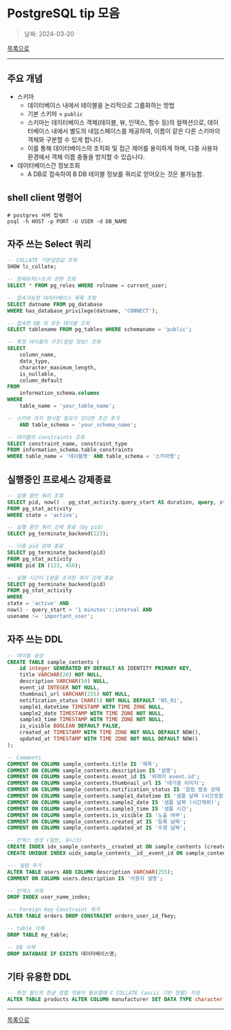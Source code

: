 # PostgreSQL tip 모음

> 날짜: 2024-03-20

[목록으로](https://shiwoo-park.github.io/blog)

---

## 주요 개념

- 스키마
  - 데이터베이스 내에서 테이블을 논리적으로 그룹화하는 방법
  - 기본 스키마 = `public`
  - 스키마는 데이터베이스 객체(테이블, 뷰, 인덱스, 함수 등)의 컬렉션으로, 데이터베이스 내에서 별도의 네임스페이스를 제공하여, 이름이 같은 다른 스키마의 객체와 구분할 수 있게 합니다.
  - 이를 통해 데이터베이스의 조직화 및 접근 제어를 용이하게 하며, 다중 사용자 환경에서 객체 이름 충돌을 방지할 수 있습니다.
- 데이터베이스간 정보조회
  - A DB로 접속하여 B DB 테이블 정보를 쿼리로 얻어오는 것은 불가능함.

## shell client 명령어

```shell
# postgres 서버 접속
psql -h HOST -p PORT -U USER -d DB_NAME

```

## 자주 쓰는 Select 쿼리

```sql
-- COLLATE 기본설정값 조회
SHOW lc_collate;

-- 현재유저(나)의 권한 조회
SELECT * FROM pg_roles WHERE rolname = current_user;

-- 접속가능한 데이터베이스 목록 조회
SELECT datname FROM pg_database
WHERE has_database_privilege(datname, 'CONNECT');

-- 접속한 DB 의 모든 테이블 조회
SELECT tablename FROM pg_tables WHERE schemaname = 'public';

-- 특정 테이블의 구조(컬럼 정보) 조회
SELECT
    column_name,
    data_type,
    character_maximum_length,
    is_nullable,
    column_default
FROM
    information_schema.columns
WHERE
    table_name = 'your_table_name';

-- 스키마 까지 명시할 필요가 있다면 조건 추가
    AND table_schema = 'your_schema_name';

-- 테이블의 constraints 조회
SELECT constraint_name, constraint_type
FROM information_schema.table_constraints
WHERE table_name = '테이블명' AND table_schema = '스키마명';
```

## 실행중인 프로세스 강제종료

```sql
-- 실행 중인 쿼리 조회
SELECT pid, now() - pg_stat_activity.query_start AS duration, query, state
FROM pg_stat_activity
WHERE state = 'active';

-- 실행 중인 쿼리 강제 종료 (by pid)
SELECT pg_terminate_backend(123);

-- 다중 pid 강제 종료
SELECT pg_terminate_backend(pid)
FROM pg_stat_activity
WHERE pid IN (123, 456);

-- 실행 시간이 1분을 초과한 쿼리 강제 종료
SELECT pg_terminate_backend(pid) 
FROM pg_stat_activity 
WHERE 
state = 'active' AND 
now() - query_start > '1 minutes'::interval AND
usename != 'important_user';

```

## 자주 쓰는 DDL

```sql
-- 테이블 생성
CREATE TABLE sample_contents (
    id integer GENERATED BY DEFAULT AS IDENTITY PRIMARY KEY,
    title VARCHAR(20) NOT NULL,
    description VARCHAR(50) NULL,
    event_id INTEGER NOT NULL,
    thumbnail_url VARCHAR(255) NOT NULL,
    notification_status CHAR(5) NOT NULL DEFAULT 'NS_01',
    sample1_datetime TIMESTAMP WITH TIME ZONE NULL,
    sample2_date TIMESTAMP WITH TIME ZONE NOT NULL,
    sample3_time TIMESTAMP WITH TIME ZONE NOT NULL,
    is_visible BOOLEAN DEFAULT FALSE,
    created_at TIMESTAMP WITH TIME ZONE NOT NULL DEFAULT NOW(),
    updated_at TIMESTAMP WITH TIME ZONE NOT NULL DEFAULT NOW()
);

-- Comments
COMMENT ON COLUMN sample_contents.title IS '제목';
COMMENT ON COLUMN sample_contents.description IS '설명';
COMMENT ON COLUMN sample_contents.event_id IS '외래키 event.id';
COMMENT ON COLUMN sample_contents.thumbnail_url IS '대기중 이미지';
COMMENT ON COLUMN sample_contents.notification_status IS '알림 발송 상태 (NS_01:대기, NS_02:전송중, NS_03:완료, NS_04:실패)';
COMMENT ON COLUMN sample_contents.sample1_datetime IS '샘플 날짜 (시간포함)';
COMMENT ON COLUMN sample_contents.sample2_date IS '샘플 날짜 (시간제외)';
COMMENT ON COLUMN sample_contents.sample3_time IS '샘플 시간';
COMMENT ON COLUMN sample_contents.is_visible IS '노출 여부';
COMMENT ON COLUMN sample_contents.created_at IS '등록 날짜';
COMMENT ON COLUMN sample_contents.updated_at IS '수정 날짜';

-- 인덱스 생성 (일반, 유니크)
CREATE INDEX idx_sample_contents__created_at ON sample_contents (created_at);
CREATE UNIQUE INDEX uidx_sample_contents__id__event_id ON sample_contents (id, event_id);

--- 컬럼 추가
ALTER TABLE users ADD COLUMN description VARCHAR(255);
COMMENT ON COLUMN users.description IS '사용자 설명';

-- 인덱스 삭제
DROP INDEX user_name_index;

--- Foreign Key Constraint 제거
ALTER TABLE orders DROP CONSTRAINT orders_user_id_fkey;

-- table 삭제
DROP TABLE my_table;

-- DB 삭제
DROP DATABASE IF EXISTS 데이터베이스명;
```

## 기타 유용한 DDL

```sql
-- 특정 필드의 한글 정렬 적용이 필요할때 C COLLATE (ascii 기반 정렬) 지정 
ALTER TABLE products ALTER COLUMN manufacturer SET DATA TYPE character varying(100) COLLATE "C";
```
---

[목록으로](https://shiwoo-park.github.io/blog)
